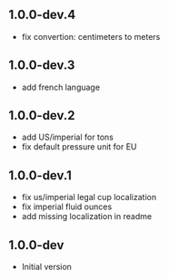 ## 1.0.0-dev.4

- fix convertion: centimeters to meters


## 1.0.0-dev.3

- add french language

## 1.0.0-dev.2

- add US/imperial for tons
- fix default pressure unit for EU

## 1.0.0-dev.1

- fix us/imperial legal cup localization
- fix imperial fluid ounces
- add missing localization in readme

## 1.0.0-dev

- Initial version
